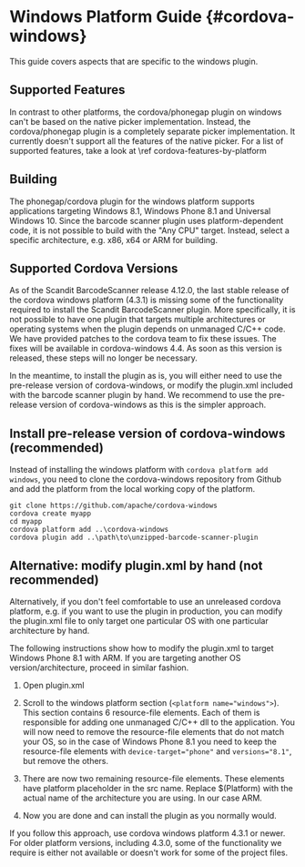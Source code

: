Windows Platform Guide {#cordova-windows}
=========================

This guide covers aspects that are specific to the windows plugin. 

Supported Features
----------------------------------------------------

In contrast to other platforms, the cordova/phonegap plugin on windows can't be based on the native picker implementation. Instead, the cordova/phonegap plugin is a completely separate picker implementation. It currently doesn't support all the features of the native picker. For a list of supported features, take a look at \ref cordova-features-by-platform

Building
----------------------------------------------------

The phonegap/cordova plugin for the windows platform supports applications targeting Windows 8.1, Windows Phone 8.1 and Universal Windows 10.  Since the barcode scanner plugin uses platform-dependent code, it is not possible to build with the "Any CPU" target. Instead, select a specific architecture, e.g. x86, x64 or ARM for building. 

Supported Cordova Versions
--------------------------------------------------

As of the Scandit BarcodeScanner release 4.12.0, the last stable release of the cordova windows platform (4.3.1) is missing some of the functionality required to install the Scandit BarcodeScanner plugin. More specifically, it is not possible to have one plugin that targets multiple architectures or operating systems when the plugin depends on unmanaged C/C++ code. We have provided patches to the cordova team to fix these issues. The fixes will be available in cordova-windows 4.4. As soon as this version is released, these steps will no longer be necessary. 

In the meantime, to install the plugin as is, you will either need to use the pre-release version of cordova-windows, or modify the plugin.xml included with the barcode scanner plugin by hand. We recommend to use the pre-release version of cordova-windows as this is the simpler approach.

Install pre-release version of cordova-windows (recommended)
------------------------------------------------------------------------------------

Instead of installing the windows platform with `cordova platform add windows`, you need to clone the cordova-windows repository from Github and add the platform from the local working copy of the platform. 


~~~~~~~~~~~~~~~~{.java}
git clone https://github.com/apache/cordova-windows
cordova create myapp
cd myapp
cordova platform add ..\cordova-windows
cordova plugin add ..\path\to\unzipped-barcode-scanner-plugin
~~~~~~~~~~~~~~~~

Alternative: modify plugin.xml by hand (not recommended)
-----------------------------------------------------------------------------------

Alternatively, if you don't feel comfortable to use an unreleased cordova platform, e.g. if you want to use the plugin in production, you can modify the plugin.xml file to only target one particular OS with one particular architecture by hand.

The following instructions show how to modify the plugin.xml to target Windows Phone 8.1 with ARM. If you are targeting another OS version/architecture, proceed in similar fashion.

1. Open plugin.xml
2. Scroll to the windows platform section (`<platform name="windows">`). This section contains 6 resource-file elements. Each of them is responsible for adding one unmanaged C/C++ dll to the application. You will now need to remove the resource-file elements that do not match your OS, so in the case of Windows Phone 8.1 you need to keep the resource-file elements with `device-target="phone"` and `versions="8.1"`, but remove the others.

3. There are now two remaining resource-file elements. These elements have platform placeholder in the src name. Replace $(Platform) with the actual name of the architecture you are using. In our case ARM.

4. Now you are done and can install the plugin as you normally would.

If you follow this approach, use cordova windows platform 4.3.1 or newer. For older platform versions, including 4.3.0, some of the functionality we require is either not available or doesn't work for some of the project files.

